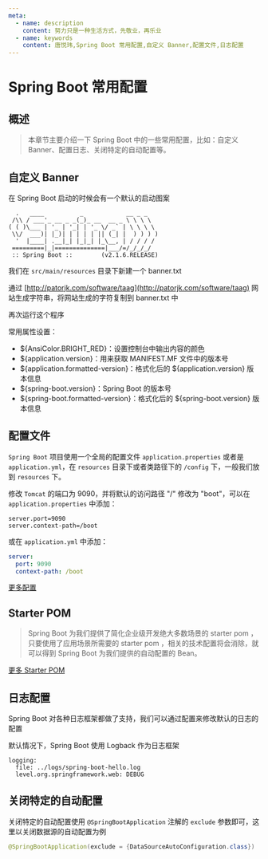 ```yaml
---
meta:
  - name: description
    content: 努力只是一种生活方式，先敬业，再乐业
  - name: keywords
    content: 唐悦玮,Spring Boot 常用配置,自定义 Banner,配置文件,日志配置
---
```

# Spring Boot 常用配置
## 概述
> 本章节主要介绍一下 Spring Boot 中的一些常用配置，比如：自定义 Banner、配置日志、关闭特定的自动配置等。

## 自定义 Banner

在 Spring Boot 启动的时候会有一个默认的启动图案
```
  .   ____          _            __ _ _
 /\\ / ___'_ __ _ _(_)_ __  __ _ \ \ \ \
( ( )\___ | '_ | '_| | '_ \/ _` | \ \ \ \
 \\/  ___)| |_)| | | | | || (_| |  ) ) ) )
  '  |____| .__|_| |_|_| |_\__, | / / / /
 =========|_|==============|___/=/_/_/_/
 :: Spring Boot ::        (v2.1.6.RELEASE)
```
我们在 `src/main/resources` 目录下新建一个 banner.txt

通过 [http://patorjk.com/software/taag](http://patorjk.com/software/taag) 网站生成字符串，将网站生成的字符复制到 banner.txt 中

再次运行这个程序

常用属性设置：

- ${AnsiColor.BRIGHT_RED}：设置控制台中输出内容的颜色
- ${application.version}：用来获取 MANIFEST.MF 文件中的版本号
- ${application.formatted-version}：格式化后的 ${application.version} 版本信息
- ${spring-boot.version}：Spring Boot 的版本号
- ${spring-boot.formatted-version}：格式化后的 ${spring-boot.version} 版本信息

## 配置文件

`Spring Boot` 项目使用一个全局的配置文件 `application.properties` 或者是 `application.yml`，在 `resources` 目录下或者类路径下的 `/config` 下，一般我们放到 `resources` 下。

修改 `Tomcat` 的端口为 9090，并将默认的访问路径 "/" 修改为 "boot"，可以在 `application.properties` 中添加：

```properties
server.port=9090
server.context-path=/boot
```
或在 `application.yml` 中添加：
```yaml
server:
  port: 9090
  context-path: /boot
```
[更多配置](https://docs.spring.io/spring-boot/docs/2.0.2.RELEASE/reference/html/common-application-properties.html)

## Starter POM

>Spring Boot 为我们提供了简化企业级开发绝大多数场景的 starter pom ，只要使用了应用场景所需要的 starter pom ，相关的技术配置将会消除，就可以得到 Spring Boot 为我们提供的自动配置的 Bean。

[更多 Starter POM](https://docs.spring.io/spring-boot/docs/2.0.2.RELEASE/reference/html/using-boot-build-systems.html#using-boot-starter)

## 日志配置

Spring Boot 对各种日志框架都做了支持，我们可以通过配置来修改默认的日志的配置

默认情况下，Spring Boot 使用 Logback 作为日志框架

```
logging:
  file: ../logs/spring-boot-hello.log
  level.org.springframework.web: DEBUG
```
## 关闭特定的自动配置

关闭特定的自动配置使用 `@SpringBootApplication` 注解的 `exclude` 参数即可，这里以关闭数据源的自动配置为例
```java
@SpringBootApplication(exclude = {DataSourceAutoConfiguration.class})
```
